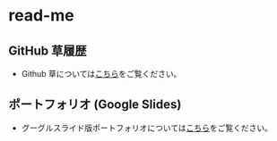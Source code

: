 # read-me

## GitHub 草履歴
- Github 草については[こちら](https://github.com/NasuTaiyo?tab=overview&from=2024-12-01&to=2024-12-31)をご覧ください。

## ポートフォリオ (Google Slides)
- グーグルスライド版ポートフォリオについては[こちら](https://docs.google.com/presentation/d/e/2PACX-1vRlSFzRUrBrzNm6U9Aw5YFtsdkDJVIpznVvXdzDe4h8XYTCNAo8m3wJIe_QMbyWTZJAEZveEQVDMmZe/pub?start=false&loop=false&delayms=3000)をご覧ください。
